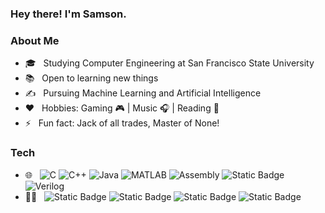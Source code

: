 ### Hey there! I'm Samson.

### About Me
- 🎓 &nbsp; Studying Computer Engineering at San Francisco State University
- 📚 &nbsp; Open to learning new things
- ✍️ &nbsp; Pursuing Machine Learning and Artificial Intelligence
- ❤️ &nbsp; Hobbies: Gaming 🎮 | Music 🎧 | Reading 📖
- ⚡ &nbsp; Fun fact: Jack of all trades, Master of None!

### Tech
- 🌐 &nbsp;
  ![C](https://img.shields.io/badge/C-black?logo=c&logoColor=007ACC)
  ![C++](https://img.shields.io/badge/C%2B%2B-black?logo=cplusplus&logoColor=007ACC)
  ![Java](https://img.shields.io/badge/Java-black)
  ![MATLAB](https://img.shields.io/badge/MATLAB-black)
  ![Assembly](https://img.shields.io/badge/Assembly-black)
  ![Static Badge](https://img.shields.io/badge/Python-black?style=flat&logo=python&logoColor=green&color=black)
  ![Verilog](https://img.shields.io/badge/Verilog-black)
- 👨‍💻 &nbsp;
  ![Static Badge](https://img.shields.io/badge/Visual%20Studio%20Code-black?style=flat&logo=visualstudiocode&logoColor=blue&color=white)
  ![Static Badge](https://img.shields.io/badge/IntelliJ-black?style=flat&logo=intellijidea&logoColor=black&color=white)
  ![Static Badge](https://img.shields.io/badge/Jupyter%20Notebook-black?style=flat&logo=jupyter&color=white)
  ![Static Badge](https://img.shields.io/badge/RISC--V%20Assembler%20and%20Runtime%20Simulator-black?style=flat&logo=riscv&logoColor=blue&color=white)



<!--
**sahuang3/sahuang3** is a ✨ _special_ ✨ repository because its `README.md` (this file) appears on your GitHub profile.

Here are some ideas to get you started:

- 🔭 I’m currently working on ...
- 🌱 I’m currently learning ...
- 👯 I’m looking to collaborate on ...
- 🤔 I’m looking for help with ...
- 💬 Ask me about ...
- 📫 How to reach me: ...
- 😄 Pronouns: ...
- ⚡ Fun fact: ...
-->
